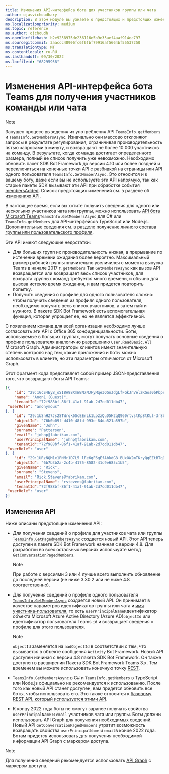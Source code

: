 ```yaml
---
title: Изменения API-интерфейса бота для участников группы или чата
author: ojasvichoudhary
description: В этом модуле вы узнаете о предстоящих и предстоящих изменениях в API-интерфейсах ботов, используемых для извлечения участников команд и чатов.
ms.localizationpriority: medium
ms.topic: reference
ms.author: ojchoudh
ms.openlocfilehash: b2e9258975de236116e5b9e33aef4aaf914ec797
ms.sourcegitcommit: 3aaccc48906fc6f6fbf79916af5664bf55537250
ms.translationtype: MT
ms.contentlocale: ru-RU
ms.lasthandoff: 09/30/2022
ms.locfileid: "68295958"
---
```

# <a name="teams-bot-api-changes-to-fetch-team-or-chat-members"></a>Изменения API-интерфейса бота Teams для получения участников команды или чата

>[!NOTE]
> Запущен процесс выведения из употребления API `TeamsInfo.getMembers` и `TeamsInfo.GetMembersAsync`. Изначально они массово отклоняют запросы в результате регулирования, ограничивая производительность пятью запросами в минуту, и возвращают не более 10 000 участников на команду. В результате, когда команда достигает определенного размера, полный ее список получить уже невозможно.
> Необходимо обновить пакет SDK Bot Framework до версии 4.10 или более поздней и переключиться на конечные точки API с разбивкой на страницы или API одного пользователя `TeamsInfo.GetMemberAsync`. Это относится и к вашему боту, даже если вы не используете эти API напрямую, так как старые пакеты SDK вызывают эти API при обработке события [membersAdded](../bots/how-to/conversations/subscribe-to-conversation-events.md#members-added). Список предстоящих изменений см. в разделе об [изменениях API](team-chat-member-api-changes.md#api-changes).

В настоящее время, если вы хотите получить сведения для одного или нескольких участников чата или группы, можно использовать [API бота Microsoft Teams](/microsoftteams/platform/bots/how-to/get-teams-context?tabs=dotnet#fetch-the-roster-or-user-profile)`TeamsInfo.GetMembersAsync` для C# или `TeamsInfo.getMembers` для API-интерфейсов TypeScript или Node.js. Дополнительные сведения см. в разделе [получение личного состава группы или пользовательского профиля](../bots/how-to/get-teams-context.md#fetch-the-roster-or-user-profile).

Эти API имеют следующие недостатки:

* Для больших групп их производительность низкая, а прерывание по истечении времени ожидания более вероятно. Максимальный размер рабочей группы значительно увеличился с момента выпуска Teams в начале 2017 г. `getMembers` Так `GetMembersAsync` как вызов API возвращается или возвращает весь список участников, для возврата крупных команд требуется много времени, и обычно для вызова истекло время ожидания, и вам придется повторить попытку.
* Получить сведения о профиле для одного пользователя сложно: чтобы получить сведения из профиля одного пользователя, необходимо получить весь список участников, а затем найти нужного. В пакете SDK Bot Framework есть вспомогательная функция, которая упрощает ее, но не является эффективной.

С появлением команд для всей организации необходимо лучше согласовать эти API с Office 365 конфиденциальности. Боты, используемые в больших группах, могут получать основные сведения о профиле пользователя аналогично разрешению `User.ReadBasic.All` Microsoft Graph. Администраторы клиентов имеют значительную степень контроля над тем, какие приложения и боты можно использовать в клиенте, но эти параметры отличаются от Microsoft Graph.

Этот фрагмент кода представляет собой пример JSON-представления того, что возвращают боты API Teams:

```json
[{
    "id": "29:1GcS4EyB_oSI8A88XmWBN7NJFyMqe3QGnJdgLfFGkJnVelzRGos0bPbpsfJjcbAD22bmKc4GMbrY2g4JDrrA8vM06X1-cHHle4zOE6U4ttcc",
    "name": "Anon1 (Guest)",
    "tenantId":"72f988bf-86f1-41af-91ab-2d7cd011db47",
 "userRole": "anonymous"
}, {
    "id": "29:1bSnHZ7Js2STWrgk6ScEErLk1Lp2zQuD5H2qQ960rtvstKp8tKLl-3r8b6DoW0QxZimuTxk_kupZ1DBMpvIQQUAZL-PNj0EORDvRZXy8kvWk",
    "objectId": "76b0b09f-d410-48fd-993e-84da521a597b",
    "givenName": "John",
    "surname": "Patterson",
    "email": "johnp@fabrikam.com",
    "userPrincipalName": "johnp@fabrikam.com",
    "tenantId":"72f988bf-86f1-41af-91ab-2d7cd011db47",
 "userRole": "user"
}, {
    "id": "29:1URzNQM1x1PNMr1D7L5_lFe6qF6gEfAbkdG8_BUxOW2mTKryQqEZtBTqDt10-MghkzjYDuUj4KG6nvg5lFAyjOLiGJ4jzhb99WrnI7XKriCs",
    "objectId": "6b7b3b2a-2c4b-4175-8582-41c9e685c1b5",
    "givenName": "Rick",
    "surname": "Stevens",
    "email": "Rick.Stevens@fabrikam.com",
    "userPrincipalName": "rstevens@fabrikam.com",
    "tenantId":"72f988bf-86f1-41af-91ab-2d7cd011db47",
 "userRole": "user"
}]
```

## <a name="api-changes"></a>Изменения API

Ниже описаны предстоящие изменения API:

* Для получения сведений о профиле для участников чата или группы [`TeamsInfo.GetPagedMembersAsync`](/microsoftteams/platform/bots/how-to/get-teams-context?tabs=dotnet#fetch-the-roster-or-user-profile) создается новый API. Этот API теперь доступен в пакете SDK Bot Framework начиная с версии 4.8. Для разработки во всех остальных версиях используйте метод [`GetConversationPagedMembers`](/dotnet/api/microsoft.bot.connector.conversationsextensions.getconversationpagedmembersasync?view=botbuilder-dotnet-stable&preserve-view=true).

    > [!NOTE]
    > При работе с версиями 3 или 4 лучше всего выполнить обновление до последней версии (не ниже 3.30.2 или не ниже 4.8 соответственно).

* Для получения сведений о профиле одного пользователя [`TeamsInfo.GetMemberAsync`](/microsoftteams/platform/bots/how-to/get-teams-context?tabs=dotnet#get-single-member-details) создается новый API. Он принимает в качестве параметров идентификатор группы или чата и [имя участника-пользователя](/windows/win32/ad/naming-properties#userprincipalname), то есть `userPrincipalName`идентификатор объекта Microsoft Azure Active Directory (Azure AD)`objectId` или идентификатор пользователя Teams `id` и возвращает сведения о профиле для этого пользователя.

    > [!NOTE]
    > `objectId` заменяется на `aadObjectId` в соответствии с тем, что вызывается в объекте сообщения `Activity` Bot Framework. Новый API доступен начиная с версии 4.8 пакета SDK Bot Framework. Он также доступен в расширении Пакета SDK Bot Framework Teams 3.x. Тем временем вы можете использовать конечную точку [REST](/microsoftteams/platform/bots/how-to/get-teams-context?tabs=json#get-single-member-details).

* `TeamsInfo.GetMembersAsync` в C# и `TeamsInfo.getMembers` в TypeScript или Node.js официально не рекомендуется к использованию. После того как новый API станет доступен, вам придется обновить все боты, чтобы использовать его. Это также относится к [базовому REST API, который используется этими API](/microsoftteams/platform/bots/how-to/get-teams-context?tabs=json#tabpanel_CeZOj-G++Q_json).
* К концу 2022 года боты не смогут заранее получать свойства `userPrincipalName` и `email` участников чата или группы. Боты должны использовать API Graph для получения необходимых сведений. Новый API `GetConversationPagedMembers` утратит возможность возвращать свойства `userPrincipalName` и `email`в конце 2022 года. Ботам придется использовать для получения необходимой информации API Graph с маркером доступа.

> [!NOTE]
>
> Для получения сведений рекомендуется использовать [API Graph](/microsoftteams/platform/resources/team-chat-member-api-changes#api-changes) с маркером доступа.
